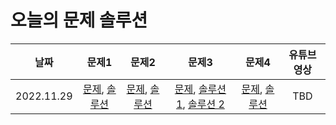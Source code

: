 # 오늘의 문제 솔루션

| 날짜 | 문제1 | 문제2 | 문제3 | 문제4 | 유튜브 영상 |
|:---:|:----:|:----:|:----:|:---:|:---------:|
| 2022.11.29 | [문제](https://www.acmicpc.net/problem/21313), [솔루션](./solutions/21313.cpp) | [문제](https://www.acmicpc.net/problem/12101), [솔루션](./solutions/12101.cpp) | [문제](https://www.acmicpc.net/problem/15723), [솔루션 1](./solutions/15723_1.cpp), [솔루션 2](./solutions/15723_2.cpp) | [문제](https://www.acmicpc.net/problem/17780), [솔루션](./solutions/17780.cpp) | TBD |